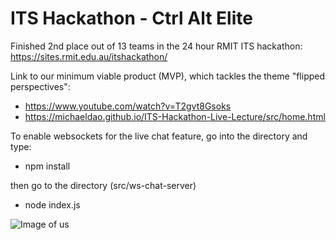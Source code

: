 # ITS Hackathon - Ctrl Alt Elite
Finished 2nd place out of 13 teams in the 24 hour RMIT ITS hackathon: https://sites.rmit.edu.au/itshackathon/ 

Link to our minimum viable product (MVP), which tackles the theme "flipped perspectives":  
- https://www.youtube.com/watch?v=T2gvt8Gsoks
- https://michaeldao.github.io/ITS-Hackathon-Live-Lecture/src/home.html

To enable websockets for the live chat feature, go into the directory and type:
- npm install

then go to the directory (src/ws-chat-server)
- node index.js

![Image of us](https://github.com/MichaelDao/Live-Lecture/blob/master/weWon.jpg)

